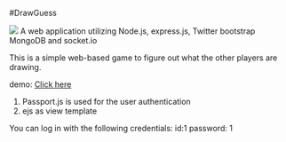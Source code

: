 #DrawGuess

![]("https://github.com/Dongs7/img/blob/master/drawguess/draw2.PNG")
A web application utilizing Node.js, express.js, Twitter bootstrap
MongoDB and socket.io

This is a simple web-based game to figure out what the other players are drawing.

demo: <a href="https://drawguess.herokuapp.com/">Click here</a>


1. Passport.js is used for the user authentication
2. ejs as view template

You can log in with the following credentials:
id:1
password: 1
